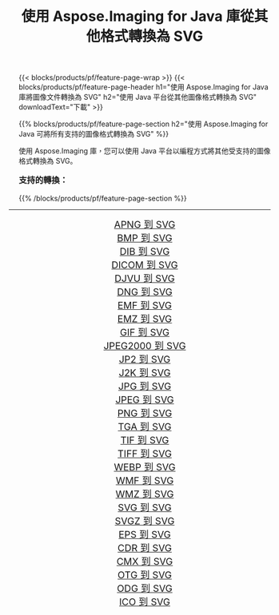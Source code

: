 ﻿---
title: 使用 Aspose.Imaging for Java 庫從其他格式轉換為 SVG 
weight: 3920
url: /zh-hant/java/conversion/to/svg/ 
lang: zh-hant
langdirlevel: 2
locales: zh-hans,ja,it,ru,de,es,fr,nl,id,lt,pl,pt,vi,tr,ko,zh-hant,ar,hi,th,sv,cs,uk,he
description: 使用 Aspose.Imaging，您可以使用 Java 從其他格式轉換為 SVG
---

{{< blocks/products/pf/feature-page-wrap >}}
{{< blocks/products/pf/feature-page-header h1="使用 Aspose.Imaging for Java 庫將圖像文件轉換為 SVG" h2="使用 Java 平台從其他圖像格式轉換為 SVG" downloadText="下載" >}}


{{% blocks/products/pf/feature-page-section  h2="使用 Aspose.Imaging for Java 可將所有支持的圖像格式轉換為 SVG" %}}
<p align=justify>使用 Aspose.Imaging 庫，您可以使用 Java 平台以編程方式將其他受支持的圖像格式轉換為 SVG。</p>
<h3 style="margin-top:16px;">
支持的轉換：
</h3>
{{% /blocks/products/pf/feature-page-section %}}
<div class="container-fluid productfamilypage bg-gray">
    <div class="convertypes bg-gray agp-content section">
        <div class="container">
		<hr style="margin-left:-20px;"/>
		<div class="row other-converters" style="gap: 10px;font-size: 19px;text-align:center;">
		    <div class='col-md-3 other-converter remove-lp remove-rp'><a href="/imaging/zh-hant/java/conversion/apng-to-svg/" style="padding:15px;">APNG 到 SVG</a></div>
<div class='col-md-3 other-converter remove-lp remove-rp'><a href="/imaging/zh-hant/java/conversion/bmp-to-svg/" style="padding:15px;">BMP 到 SVG</a></div>
<div class='col-md-3 other-converter remove-lp remove-rp'><a href="/imaging/zh-hant/java/conversion/dib-to-svg/" style="padding:15px;">DIB 到 SVG</a></div>
<div class='col-md-3 other-converter remove-lp remove-rp'><a href="/imaging/zh-hant/java/conversion/dicom-to-svg/" style="padding:15px;">DICOM 到 SVG</a></div>
<div class='col-md-3 other-converter remove-lp remove-rp'><a href="/imaging/zh-hant/java/conversion/djvu-to-svg/" style="padding:15px;">DJVU 到 SVG</a></div>
<div class='col-md-3 other-converter remove-lp remove-rp'><a href="/imaging/zh-hant/java/conversion/dng-to-svg/" style="padding:15px;">DNG 到 SVG</a></div>
<div class='col-md-3 other-converter remove-lp remove-rp'><a href="/imaging/zh-hant/java/conversion/emf-to-svg/" style="padding:15px;">EMF 到 SVG</a></div>
<div class='col-md-3 other-converter remove-lp remove-rp'><a href="/imaging/zh-hant/java/conversion/emz-to-svg/" style="padding:15px;">EMZ 到 SVG</a></div>
<div class='col-md-3 other-converter remove-lp remove-rp'><a href="/imaging/zh-hant/java/conversion/gif-to-svg/" style="padding:15px;">GIF 到 SVG</a></div>
<div class='col-md-3 other-converter remove-lp remove-rp'><a href="/imaging/zh-hant/java/conversion/jpeg2000-to-svg/" style="padding:15px;">JPEG2000 到 SVG</a></div>
<div class='col-md-3 other-converter remove-lp remove-rp'><a href="/imaging/zh-hant/java/conversion/jp2-to-svg/" style="padding:15px;">JP2 到 SVG</a></div>
<div class='col-md-3 other-converter remove-lp remove-rp'><a href="/imaging/zh-hant/java/conversion/j2k-to-svg/" style="padding:15px;">J2K 到 SVG</a></div>
<div class='col-md-3 other-converter remove-lp remove-rp'><a href="/imaging/zh-hant/java/conversion/jpg-to-svg/" style="padding:15px;">JPG 到 SVG</a></div>
<div class='col-md-3 other-converter remove-lp remove-rp'><a href="/imaging/zh-hant/java/conversion/jpeg-to-svg/" style="padding:15px;">JPEG 到 SVG</a></div>
<div class='col-md-3 other-converter remove-lp remove-rp'><a href="/imaging/zh-hant/java/conversion/png-to-svg/" style="padding:15px;">PNG 到 SVG</a></div>
<div class='col-md-3 other-converter remove-lp remove-rp'><a href="/imaging/zh-hant/java/conversion/tga-to-svg/" style="padding:15px;">TGA 到 SVG</a></div>
<div class='col-md-3 other-converter remove-lp remove-rp'><a href="/imaging/zh-hant/java/conversion/tif-to-svg/" style="padding:15px;">TIF 到 SVG</a></div>
<div class='col-md-3 other-converter remove-lp remove-rp'><a href="/imaging/zh-hant/java/conversion/tiff-to-svg/" style="padding:15px;">TIFF 到 SVG</a></div>
<div class='col-md-3 other-converter remove-lp remove-rp'><a href="/imaging/zh-hant/java/conversion/webp-to-svg/" style="padding:15px;">WEBP 到 SVG</a></div>
<div class='col-md-3 other-converter remove-lp remove-rp'><a href="/imaging/zh-hant/java/conversion/wmf-to-svg/" style="padding:15px;">WMF 到 SVG</a></div>
<div class='col-md-3 other-converter remove-lp remove-rp'><a href="/imaging/zh-hant/java/conversion/wmz-to-svg/" style="padding:15px;">WMZ 到 SVG</a></div>
<div class='col-md-3 other-converter remove-lp remove-rp'><a href="/imaging/zh-hant/java/conversion/svg-to-svg/" style="padding:15px;">SVG 到 SVG</a></div>
<div class='col-md-3 other-converter remove-lp remove-rp'><a href="/imaging/zh-hant/java/conversion/svgz-to-svg/" style="padding:15px;">SVGZ 到 SVG</a></div>
<div class='col-md-3 other-converter remove-lp remove-rp'><a href="/imaging/zh-hant/java/conversion/eps-to-svg/" style="padding:15px;">EPS 到 SVG</a></div>
<div class='col-md-3 other-converter remove-lp remove-rp'><a href="/imaging/zh-hant/java/conversion/cdr-to-svg/" style="padding:15px;">CDR 到 SVG</a></div>
<div class='col-md-3 other-converter remove-lp remove-rp'><a href="/imaging/zh-hant/java/conversion/cmx-to-svg/" style="padding:15px;">CMX 到 SVG</a></div>
<div class='col-md-3 other-converter remove-lp remove-rp'><a href="/imaging/zh-hant/java/conversion/otg-to-svg/" style="padding:15px;">OTG 到 SVG</a></div>
<div class='col-md-3 other-converter remove-lp remove-rp'><a href="/imaging/zh-hant/java/conversion/odg-to-svg/" style="padding:15px;">ODG 到 SVG</a></div>
<div class='col-md-3 other-converter remove-lp remove-rp'><a href="/imaging/zh-hant/java/conversion/ico-to-svg/" style="padding:15px;">ICO 到 SVG</a></div>
                </div>
        </div>
    </div>
</div>
<br/>

